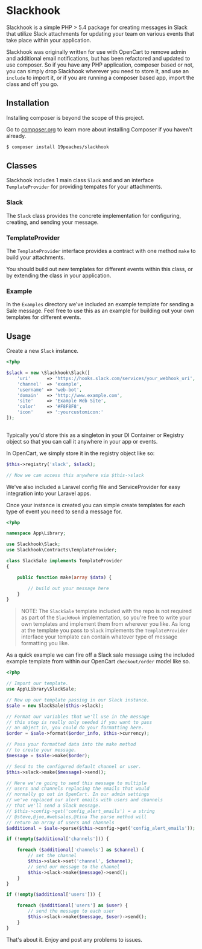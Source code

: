 # Slackhook
Slackhook is a simple PHP > 5.4 package for creating messages in Slack that utilize Slack attachments for updating your team on various events that take place within your application.

Slackhook was originally written for use with OpenCart to remove admin and additional email notifications, but has been refactored and updated to use composer. So if you have any PHP application, composer based or not, you can simply drop Slackhook wherever you need to store it, and use an `include` to import it, or if you are running a composer based app, import the class and off you go.

## Installation

Installing composer is beyond the scope of this project.

Go to [composer.org](http://composer.org) to learn more about installing Composer if you haven't already.

```bash
$ composer install 19peaches/slackhook
```

## Classes

Slackhook includes 1 main class `Slack` and and an interface `TemplateProvider` for providing tempates for your attachments.

### Slack

The `Slack` class provides the concrete implementation for configuring, creating, and sending your message.

### TemplateProvider

The `TemplateProvider` interface provides a contract with one method `make` to build your attachments.

You should build out new templates for different events within this class, or by extending the class in your application.

### Example

In the `Examples` directory we've included an example template for sending a Sale message. Feel free to use this as an example for building out your own templates for different events.

## Usage

Create a new  `Slack` instance.
```php
<?php

$slack = new \Slackhook\Slack([
	'uri'      => 'https://hooks.slack.com/services/your_webhook_uri',
	'channel'  => 'example',
	'username' => 'web-bot',
	'domain'   => 'http://www.example.com',
	'site'     => 'Example Web Site',
	'color'    => '#F8F8F8',
	'icon'     => ':yourcustomicon:'
]);
	
```
Typically you'd store this as a singleton in your DI Container or Registry object so that you can call it anywhere in your app or events.

In OpenCart, we simply store it in the registry object like so:

```php
$this->registry('slack', $slack);

// Now we can access this anywhere via $this->slack
```

We've also included a Laravel config file and ServiceProvider for easy integration into your Laravel apps.

Once your instance is created you can simple create templates for each type of event you need to send a message for. 

```php
<?php

namespace App\Library;

use Slackhook\Slack;
use Slackhook\Contracts\TemplateProvider;

class SlackSale implements TemplateProvider
{

	public function make(array $data) {

		// build out your message here
	}
}
```

> NOTE: The `SlackSale` template included with the repo is not required as part of the `SlackHook` implementation, so you're free to write your own templates and implement them from wherever you like. As long at the template you pass to `Slack` implements the `TemplateProvider` interface your template can contain whatever type of message formatting you like.

As a quick example we can fire off a Slack sale message using the included example template from within our OpenCart `checkout/order` model like so.

```php
<?php

// Import our template.
use App\Library\SlackSale;

// New up our template passing in our Slack instance.
$sale = new SlackSale($this->slack);

// Format our variables that we'll use in the message
// this step is really only needed if you want to pass
// an object in, you could do your formatting here.
$order = $sale->format($order_info, $this->currency);

// Pass your formatted data into the make method
// to create your message.
$message = $sale->make($order);

// Send to the configured default channel or user.
$this->slack->make($message)->send();

// Here we're going to send this message to multiple
// users and channels replacing the emails that would
// normally go out in OpenCart. In our admin settings
// we've replaced our alert emails with users and channels
// that we'll send a Slack message.
// $this->config->get('config_alert_emails') = a string
// @steve,@joe,#websales,@tina The parse method will
// return an array of users and channels
$additional = $sale->parse($this->config->get('config_alert_emails'));

if (!empty($additional['channels'])) {

	foreach ($additional['channels'] as $channel) {
		// set the channel
		$this->slack->set('channel', $channel);
		// send our message to the channel
		$this->slack->make($message)->send();
	}
}

if (!empty($additional['users'])) {

	foreach ($additional['users'] as $user) {
		// send the message to each user
		$this->slack->make($message, $user)->send();
	}
}
```

That's about it. Enjoy and post any problems to issues.
